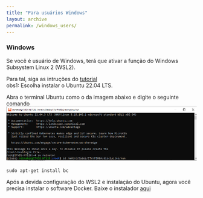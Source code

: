 ```yaml
---
title: "Para usuários Windows"
layout: archive
permalink: /windows_users/
---  
```


### Windows

Se você é usuário de Windows, terá que ativar a função do Windows Subsystem Linux 2 (WSL2).

Para tal, siga as intruções do [tutorial](https://marcelo-albuquerque.medium.com/como-instalar-o-wsl-2-no-windows-10-3e26d99d7161)\
obs1: Escolha instalar o Ubuntu 22.04 LTS.

Abra o terminal Ubuntu como o da imagem abaixo e digite o seguinte comando
![](/images/ubuntu.PNG)


```console
sudo apt-get install bc
```

Após a devida configuração do WSL2 e instalação do Ubuntu, agora você precisa instalar o software Docker.
Baixe o instalador [aqui](https://desktop.docker.com/win/main/amd64/Docker%20Desktop%20Installer.exe?utm_source=docker&utm_medium=webreferral&utm_campaign=dd-smartbutton&utm_location=module&_gl=1*6n2oph*_ga*MzM5NjI4NTIxLjE3MTIyNjcxNDI.*_ga_XJWPQMJYHQ*MTcxNjY5NzMzOS4xMS4wLjE3MTY2OTczMzkuNjAuMC4w)

